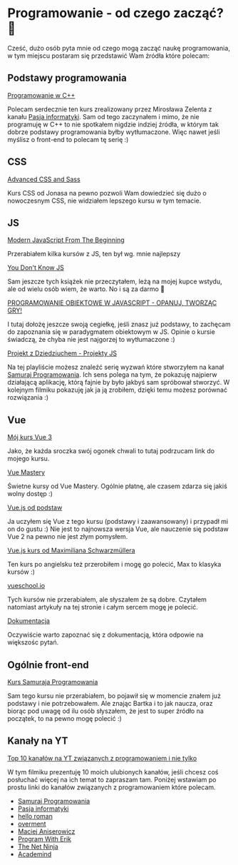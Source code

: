 # Programowanie - od czego zacząć? 👋

Cześć, dużo osób pyta mnie od czego mogą zacząć naukę programowania, w tym miejscu postaram się przedstawić Wam źródła które polecam:

## Podstawy programowania

[Programowanie w C++](https://www.youtube.com/watch?v=ErOzmh3BiXU&list=PLOYHgt8dIdoxx0Y5wzs7CFpmBzb40PaDo)

Polecam serdecznie ten kurs zrealizowany przez Mirosława Zelenta z kanału [Pasja informatyki](https://www.youtube.com/channel/UCzn6vAfspIcagLax1fck_jw). Sam od tego zaczynałem i mimo, że nie programuję w C++ to nie spotkałem nigdzie indziej źródła, w którym tak dobrze podstawy programowania byłby wytłumaczone. Więc nawet jeśli myślisz o front-end to polecam tę serię :)

## CSS

[Advanced CSS and Sass](https://www.udemy.com/course/advanced-css-and-sass/)

Kurs CSS od Jonasa na pewno pozwoli Wam dowiedzieć się dużo o nowoczesnym CSS, nie widziałem lepszego kursu w tym temacie.

## JS

[Modern JavaScript From The Beginning](https://www.udemy.com/course/modern-javascript-from-the-beginning/)

Przerabiałem kilka kursów z JS, ten był wg. mnie najlepszy

[You Don't Know JS](https://github.com/getify/You-Dont-Know-JS)

Sam jeszcze tych książek nie przeczytałem, leżą na mojej kupce wstydu, ale od wielu osób wiem, że warto. No i są za darmo 🧅

[PROGRAMOWANIE OBIEKTOWE W JAVASCRIPT - OPANUJ, TWORZĄC GRY!](https://www.mentorzy.it/kursy/programowanie-obiektowe-w-javascript)

I tutaj dołożę jeszcze swoją cegiełkę, jeśli znasz już podstawy, to zachęcam do zapoznania się w paradygmatem obiektowym w JS. Opinie o kursie świadczą, że chyba nie jest najgorzej to wytłumaczone :)

[Projekt z Dziedziuchem - Projekty JS](https://www.youtube.com/watch?v=yzZfDWXjH7c&list=PLTs20Q-BTEMPPU1sYnCGld-AcMTGyfsTv)

Na tej playliście możesz znaleźć serię wyzwań które stworzyłem na kanał [Samuraj Programowania](https://www.youtube.com/channel/UC6wlzVp-5TD5xfDwiohSDeg). Ich sens polega na tym, że pokazuję najpierw działającą aplikację, którą fajnie by było jakbyś sam spróbował stworzyć. W kolejnym filmiku pokazuję jak ja ją zrobiłem, dzięki temu możesz porównać rozwiązania :)

## Vue

[Mój kurs Vue 3](https://www.youtube.com/watch?v=m86Dv0DXS8k&list=PLAZEMftaY1lONL4NwbeC_WkCJ_FLt4hqK&index=1)

Jako, że każda sroczka swój ogonek chwali to tutaj podrzucam link do mojego kursu.

[Vue Mastery](https://www.vuemastery.com/courses)

Świetne kursy od Vue Mastery. Ogólnie płatnę, ale czasem zdarza się jakiś wolny dostęp :)

[Vue.js od podstaw](https://eduweb.pl/programowanie-i-www/vuejs/vuejs-od-podstaw)

Ja uczyłem się Vue z tego kursu (podstawy i zaawansowany) i przypadł mi on do gustu :) Nie jest to najnowsza wersja Vue, ale nauczenie się podstaw Vue 2 na pewno nie jest złym pomysłem.

[Vue.js kurs od Maximiliana Schwarzmüllera](https://www.udemy.com/course/vuejs-2-the-complete-guide/)

Ten kurs po angielsku też przerobiłem i mogę go polecić, Max to klasyka kursów :)

[vueschool.io](https://vueschool.io/)

Tych kursów nie przerabiałem, ale słyszałem że są dobre. Czytałem natomiast artykuły na tej stronie i całym sercem mogę je polecić.

[Dokumentacja](https://v3.vuejs.org/guide/introduction.html)

Oczywiście warto zapoznać się z dokumentacją, która odpowie na większośc pytań.

## Ogólnie front-end

[Kurs Samuraja Programowania](https://websamuraj.pl/)

Sam tego kursu nie przerabiałem, bo pojawił się w momencie znałem już podstawy i nie potrzebowałem. Ale znając Bartka i to jak naucza, oraz biorąc pod uwagę od ilu osób słyszałem, że jest to super źródło na początek, to na pewno mogę polecić :)

## Kanały na YT

[Top 10 kanałów na YT związanych z programowaniem i nie tylko](https://www.youtube.com/watch?v=-zOk7E9R37o&list=PLAZEMftaY1lPZHUg2qEtnrjtJYVo7ZUNM&index=10)

W tym filmiku prezentuję 10 moich ulubionych kanałów, jeśli chcesz coś posłuchać więcej na ich temat to zapraszam tam. Poniżej wstawiam po prostu linki do kanałów związanych z programowaniem które polecam.

- [Samuraj Programowania](https://www.youtube.com/channel/UC6wlzVp-5TD5xfDwiohSDeg)
- [Pasja informatyki](https://www.youtube.com/channel/UCzn6vAfspIcagLax1fck_jw)
- [hello roman](https://www.youtube.com/channel/UCq8XmOMtrUCb8FcFHQEd8_g)
- [overment](https://www.youtube.com/channel/UC_MIaHmSkt9JHNZfQ_gUmrg)
- [Maciej Aniserowicz](https://www.youtube.com/channel/UCACp5rqV3Ki0SNdXWDBLhRA)
- [Program With Erik](https://www.youtube.com/channel/UCshZ3rdoCLjDYuTR_RBubzw)
- [The Net Ninja](https://www.youtube.com/channel/UCW5YeuERMmlnqo4oq8vwUpg)
- [Academind](https://www.youtube.com/channel/UCSJbGtTlrDami-tDGPUV9-w)
